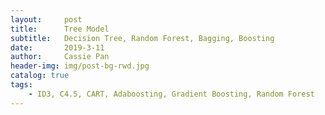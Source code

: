 ```yaml
---
layout:     post
title:      Tree Model
subtitle:   Decision Tree, Random Forest, Bagging, Boosting
date:       2019-3-11
author:     Cassie Pan
header-img: img/post-bg-rwd.jpg 
catalog: true
tags:
    - ID3, C4.5, CART, Adaboosting, Gradient Boosting, Random Forest
---
```

#### 